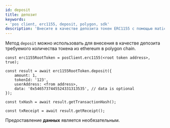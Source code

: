 ```yaml
---
id: deposit
title: депозит
keywords:
- 'pos client, erc1155, deposit, polygon, sdk'
description: 'Внесите в качестве депозита токен ERC1155 с помощью matic.js'
---
```


Метод `deposit` можно использовать для внесения в качестве депозита требуемого количества токена из ethereum в polygon chain.

```
const erc1155RootToken = posClient.erc1155(<root token address>, true);

const result = await erc1155RootToken.deposit({
    amount: 1,
    tokenId: '123',
    userAddress: <from address>,
    data: '0x5465737445524331313535', // data is optional
});

const txHash = await result.getTransactionHash();

const txReceipt = await result.getReceipt();

```

Предоставление **данных** является необязательным.